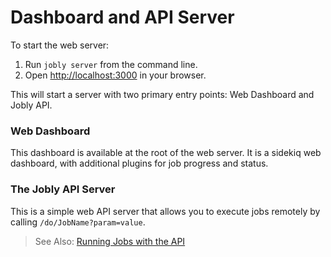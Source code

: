 # Dashboard and API Server

To start the web server:

1. Run `jobly server` from the command line.
2. Open [http://localhost:3000](http://localhost:3000) in your browser.

This will start a server with two primary entry points: Web Dashboard and Jobly API.

### Web Dashboard

This dashboard is available at the root of the web server. It is a sidekiq web dashboard, with additional plugins for job progress and status.

### The Jobly API Server

This is a simple web API server that allows you to execute jobs remotely by calling `/do/JobName?param=value`.

> <i class='fa fa-arrow-right'></i> See Also: [Running Jobs with the API](/usage/client-side/running-jobs-with-the-api.md)

